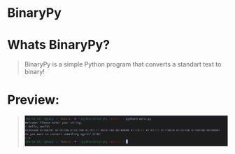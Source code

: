 # BinaryPy

#

# Whats BinaryPy?
> BinaryPy is a simple Python program that converts a standart text to binary!

#

# Preview:
> ![image](preview.png)